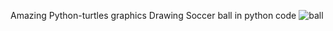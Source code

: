 Amazing Python-turtles graphics 
Drawing Soccer ball in python code 
![ball](https://user-images.githubusercontent.com/80888394/210902983-654a0ae1-1edf-4660-bfca-3564cd3ca912.jpg)
